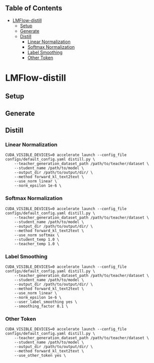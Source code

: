 ## Table of Contents
- [LMFlow-distill](#lmflow-distill)
  - [Setup](#setup)
  - [Generate](#generate)
  - [Distill](#distill)
    - [Linear Normalization](#linear-normalization)
    - [Softmax Normalization](#softmax-normalization)
    - [Label Smoothing](#label-smoothing)
    - [Other Token](#other-token)
# LMFlow-distill
## Setup
## Generate
## Distill
### Linear Normalization
```
CUDA_VISIBLE_DEVICES=0 accelerate launch --config_file configs/default_config.yaml distill.py \
    --teacher_generation_dataset_path /path/to/teacher/dataset \
    --student_name /path/to/model \
    --output_dir /path/to/output/dir/ \
    --method forward_kl_text2text \
    --use_norm linear \
    --norm_epsilon 1e-6 \
```
### Softmax Normalization
```
CUDA_VISIBLE_DEVICES=0 accelerate launch --config_file configs/default_config.yaml distill.py \
    --teacher_generation_dataset_path /path/to/teacher/dataset \
    --student_name /path/to/model \
    --output_dir /path/to/output/dir/ \
    --method forward_kl_text2text \
    --use_norm softmax \
    --student_temp 1.0 \
    --teacher_temp 1.0 \
```
### Label Smoothing
```
CUDA_VISIBLE_DEVICES=0 accelerate launch --config_file configs/default_config.yaml distill.py \
    --teacher_generation_dataset_path /path/to/teacher/dataset \
    --student_name /path/to/model \
    --output_dir /path/to/output/dir/ \
    --method forward_kl_text2text \
    --use_norm linear \
    --norm_epsilon 1e-6 \
    --user_label_smoothing yes \
    --smoothing_factor 0.1 \
```
### Other Token
```
CUDA_VISIBLE_DEVICES=0 accelerate launch --config_file configs/default_config.yaml distill.py \
    --teacher_generation_dataset_path /path/to/teacher/dataset \
    --student_name /path/to/model \
    --output_dir /path/to/output/dir/ \
    --method forward_kl_text2text \
    --use_other_token yes \
```